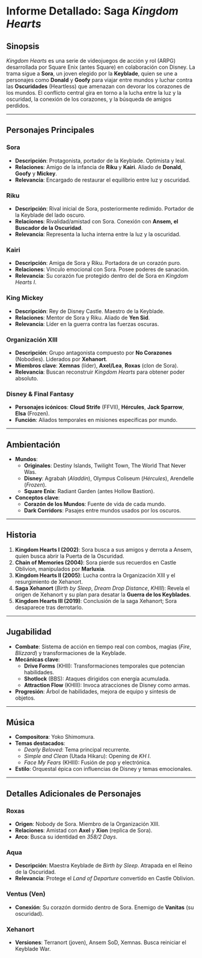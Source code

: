 # Informe Detallado: Saga *Kingdom Hearts*

## **Sinopsis**
*Kingdom Hearts* es una serie de videojuegos de acción y rol (ARPG) desarrollada por Square Enix (antes Square) en colaboración con Disney. La trama sigue a **Sora**, un joven elegido por la **Keyblade**, quien se une a personajes como **Donald** y **Goofy** para viajar entre mundos y luchar contra las **Oscuridades** (Heartless) que amenazan con devorar los corazones de los mundos. El conflicto central gira en torno a la lucha entre la luz y la oscuridad, la conexión de los corazones, y la búsqueda de amigos perdidos.

---

## **Personajes Principales**
### **Sora**
- **Descripción**: Protagonista, portador de la Keyblade. Optimista y leal.
- **Relaciones**: Amigo de la infancia de **Riku** y **Kairi**. Aliado de **Donald**, **Goofy** y **Mickey**.
- **Relevancia**: Encargado de restaurar el equilibrio entre luz y oscuridad.

### **Riku**
- **Descripción**: Rival inicial de Sora, posteriormente redimido. Portador de la Keyblade del lado oscuro.
- **Relaciones**: Rivalidad/amistad con Sora. Conexión con **Ansem, el Buscador de la Oscuridad**.
- **Relevancia**: Representa la lucha interna entre la luz y la oscuridad.

### **Kairi**
- **Descripción**: Amiga de Sora y Riku. Portadora de un corazón puro.
- **Relaciones**: Vínculo emocional con Sora. Posee poderes de sanación.
- **Relevancia**: Su corazón fue protegido dentro del de Sora en *Kingdom Hearts I*.

### **King Mickey**
- **Descripción**: Rey de Disney Castle. Maestro de la Keyblade.
- **Relaciones**: Mentor de Sora y Riku. Aliado de **Yen Sid**.
- **Relevancia**: Líder en la guerra contra las fuerzas oscuras.

### **Organización XIII**
- **Descripción**: Grupo antagonista compuesto por **No Corazones** (Nobodies). Liderados por **Xehanort**.
- **Miembros clave**: **Xemnas** (líder), **Axel/Lea**, **Roxas** (clon de Sora).
- **Relevancia**: Buscan reconstruir *Kingdom Hearts* para obtener poder absoluto.

### **Disney & Final Fantasy**
- **Personajes icónicos**: **Cloud Strife** (FFVII), **Hércules**, **Jack Sparrow**, **Elsa** (Frozen).
- **Función**: Aliados temporales en misiones específicas por mundo.

---

## **Ambientación**
- **Mundos**: 
  - **Originales**: Destiny Islands, Twilight Town, The World That Never Was.
  - **Disney**: Agrabah (*Aladdin*), Olympus Coliseum (*Hércules*), Arendelle (*Frozen*).
  - **Square Enix**: Radiant Garden (antes Hollow Bastion).
- **Conceptos clave**: 
  - **Corazón de los Mundos**: Fuente de vida de cada mundo.
  - **Dark Corridors**: Pasajes entre mundos usados por los oscuros.

---

## **Historia**
1. **Kingdom Hearts I (2002)**: Sora busca a sus amigos y derrota a Ansem, quien busca abrir la Puerta de la Oscuridad.
2. **Chain of Memories (2004)**: Sora pierde sus recuerdos en Castle Oblivion, manipulados por **Marluxia**.
3. **Kingdom Hearts II (2005)**: Lucha contra la Organización XIII y el resurgimiento de Xehanort.
4. **Saga Xehanort** (*Birth by Sleep*, *Dream Drop Distance*, *KHIII*): Revela el origen de Xehanort y su plan para desatar la **Guerra de los Keyblades**.
5. **Kingdom Hearts III (2019)**: Conclusión de la saga Xehanort; Sora desaparece tras derrotarlo.

---

## **Jugabilidad**
- **Combate**: Sistema de acción en tiempo real con combos, magias (*Fire*, *Blizzard*) y transformaciones de la Keyblade.
- **Mecánicas clave**:
  - **Drive Forms** (KHII): Transformaciones temporales que potencian habilidades.
  - **Shotlock** (BBS): Ataques dirigidos con energía acumulada.
  - **Attraction Flow** (KHIII): Invoca atracciones de Disney como armas.
- **Progresión**: Árbol de habilidades, mejora de equipo y síntesis de objetos.

---

## **Música**
- **Compositora**: Yoko Shimomura.
- **Temas destacados**:
  - *Dearly Beloved*: Tema principal recurrente.
  - *Simple and Clean* (Utada Hikaru): Opening de *KH I*.
  - *Face My Fears* (KHIII): Fusión de pop y electrónica.
- **Estilo**: Orquestal épica con influencias de Disney y temas emocionales.

---

## **Detalles Adicionales de Personajes**
### **Roxas**
- **Origen**: Nobody de Sora. Miembro de la Organización XIII.
- **Relaciones**: Amistad con **Axel** y **Xion** (replica de Sora).
- **Arco**: Busca su identidad en *358/2 Days*.

### **Aqua**
- **Descripción**: Maestra Keyblade de *Birth by Sleep*. Atrapada en el Reino de la Oscuridad.
- **Relevancia**: Protege el *Land of Departure* convertido en Castle Oblivion.

### **Ventus (Ven)**
- **Conexión**: Su corazón dormido dentro de Sora. Enemigo de **Vanitas** (su oscuridad).

### **Xehanort**
- **Versiones**: Terranort (joven), Ansem SoD, Xemnas. Busca reiniciar el Keyblade War.